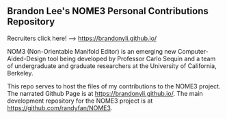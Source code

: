 ## Brandon Lee's NOME3 Personal Contributions Repository

Recruiters click here! --> https://brandonyli.github.io/

NOM3 (Non-Orientable Manifold Editor) is an emerging new Computer-Aided-Design tool being developed by Professor Carlo Sequin and a team of undergraduate and graduate researchers at the University of California, Berkeley.

This repo serves to host the files of my contributions to the NOME3 project. The narrated Github Page is at https://brandonyli.github.io/. The main development repository for the NOME3 project is at https://github.com/randyfan/NOME3.
